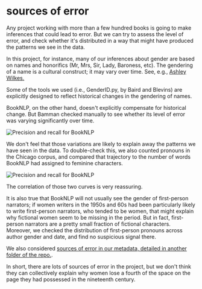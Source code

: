 sources of error
================

Any project working with more than a few hundred books is going to make inferences that could lead to error. But we can try to assess the level of error, and check whether it's distributed in a way that might have produced the patterns we see in the data.

In this project, for instance, many of our inferences about gender are based on names and honorifics (Mr, Mrs, Sir, Lady, Baroness, etc). The gendering of a name is a cultural construct; it may vary over time. See, e.g., [Ashley Wilkes.](https://en.wikipedia.org/wiki/Ashley_Wilkes)

Some of the tools we used (i.e., GenderID.py, by Baird and Blevins) are explicitly designed to reflect historical changes in the gendering of names.

BookNLP, on the other hand, doesn't explicitly compensate for historical change. But Bamman checked manually to see whether its level of error was varying significantly over time.

![Precision and recall for BookNLP](https://github.com/tedunderwood/character/blob/master/error/50years.jpg)

We don't feel that those variations are likely to explain away the patterns we have seen in the data. To double-check this, we also counted pronouns in the Chicago corpus, and compared that trajectory to the number of words BookNLP had assigned to feminine characters.

![Precision and recall for BookNLP](https://github.com/tedunderwood/character/blob/master/error/pronouncheck.jpeg)

The correlation of those two curves is very reassuring.

It is also true that BookNLP will not usually see the gender of first-person narrators; if women writers in the 1950s and 60s had been particularly likely to write first-person narrators, who tended to be women, that might explain why fictional women seem to be missing in the period. But in fact, first-person narrators are a pretty small fraction of fictional characters. Moreover, we checked the distribution of first-person pronouns across author gender and date, and find no suspicious signal there.

We also considered [sources of error in our metadata, detailed in another folder of the repo.](https://github.com/tedunderwood/character/tree/master/metadata).

In short, there are lots of sources of error in the project, but we don't think they can collectively explain why women lose a fourth of the space on the page they had possessed in the nineteenth century.
